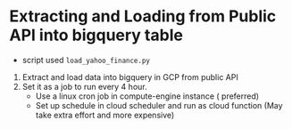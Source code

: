 # Extracting and Loading from Public API into bigquery table
- script used ``load_yahoo_finance.py``
1. Extract and load data into bigquery in GCP from public API
2. Set it as a job to run every 4 hour.
    - Use a linux cron job in compute-engine instance ( preferred)
    - Set up schedule in cloud scheduler and run as cloud function (May take extra effort and more expensive)



